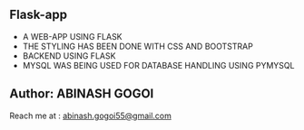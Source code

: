 ## Flask-app


* A WEB-APP USING FLASK 
* THE STYLING HAS BEEN DONE WITH CSS AND BOOTSTRAP
* BACKEND USING FLASK
* MYSQL WAS BEING USED FOR DATABASE HANDLING USING PYMYSQL



## Author: ABINASH GOGOI

Reach me  at : abinash.gogoi55@gmail.com
